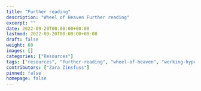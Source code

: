 ```yaml
---
title: "Further reading"
description: "Wheel of Heaven Further reading"
excerpt: ""
date: 2022-09-20T00:00:00+00:00
lastmod: 2022-09-20T00:00:00+00:00
draft: false
weight: 60
images: []
categories: ["Resources"]
tags: ["resources", "further-reading", "wheel-of-heaven", "working-hypothesis", "ancient-aliens", "intelligent-design", "raelism"]
contributors: ["Zara Zinsfuss"]
pinned: false
homepage: false
---
```


